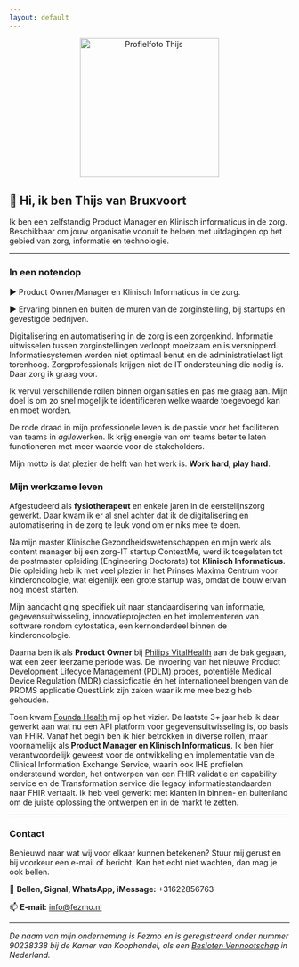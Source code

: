 ```yaml
---
layout: default
---
```

<div style="text-align: center;">
<img src="{{ site.baseurl }}/images/Thijs.png" alt="Profielfoto Thijs" align="center" style="width: 250px;"/>
</div>

## :wave: Hi, ik ben Thijs van Bruxvoort 
Ik ben een zelfstandig Product Manager en Klinisch informaticus in de zorg. Beschikbaar om jouw organisatie vooruit te helpen met uitdagingen op het gebied van zorg, informatie en technologie.

---

### In een notendop

:arrow_forward: Product Owner/Manager en Klinisch Informaticus in de zorg.

:arrow_forward: Ervaring binnen en buiten de muren van de zorginstelling, bij startups en gevestigde bedrijven.

Digitalisering en automatisering in de zorg is een zorgenkind. Informatie uitwisselen tussen zorginstellingen verloopt moeizaam en is versnipperd. Informatiesystemen worden niet optimaal benut en de administratielast ligt torenhoog. Zorgprofessionals krijgen niet de IT ondersteuning die nodig is. Daar zorg ik graag voor.

Ik vervul verschillende rollen binnen organisaties en pas me graag aan. Mijn doel is om zo snel mogelijk te identificeren welke waarde toegevoegd kan en moet worden. 

De rode draad in mijn professionele leven is de passie voor het faciliteren van teams in *agile*werken. Ik krijg energie van om teams beter te laten functioneren met meer waarde voor de stakeholders. 

Mijn motto is dat plezier de helft van het werk is. **Work hard, play hard**.

### Mijn werkzame leven

Afgestudeerd als **fysiotherapeut** en enkele jaren in de eerstelijnszorg gewerkt. Daar kwam ik er al snel achter dat ik de digitalisering en automatisering in de zorg te leuk vond om er niks mee te doen.

Na mijn master Klinische Gezondheidswetenschappen en mijn werk als content manager bij een zorg-IT startup ContextMe, werd ik toegelaten tot de postmaster opleiding (Engineering Doctorate) tot **Klinisch Informaticus**. Die opleiding heb ik met veel plezier in het Prinses Máxima Centrum voor kinderoncologie, wat eigenlijk een grote startup was, omdat de bouw ervan nog moest starten.

Mijn aandacht ging specifiek uit naar standaardisering van informatie, gegevensuitwisseling, innovatieprojecten en het implementeren van software rondom cytostatica, een kernonderdeel binnen de kinderoncologie.

Daarna ben ik als **Product Owner** bij [Philips VitalHealth](https://www.philips.be/healthcare/sites/vitalhealth/homepage) aan de bak gegaan, wat een zeer leerzame periode was. De invoering van het nieuwe Product Development Lifecyce Management (PDLM) proces, potentiële Medical Device Regulation (MDR) classicficatie én het internationeel brengen van de PROMS applicatie QuestLink zijn zaken waar ik me mee bezig heb gehouden.

Toen kwam [Founda Health](https://foundahealth.com) mij op het vizier. De laatste 3+ jaar heb ik daar gewerkt aan wat nu een API platform voor gegevensuitwisseling is, op basis van FHIR. Vanaf het begin ben ik hier betrokken in diverse rollen, maar voornamelijk als **Product Manager en Klinisch Informaticus**. Ik ben hier verantwoordelijk geweest voor de ontwikkeling en implementatie van de Clinical Information Exchange Service, waarin ook IHE profielen ondersteund worden, het ontwerpen van een FHIR validatie en capability service en de Transformation service die legacy informatiestandaarden naar FHIR vertaalt.
Ik heb veel gewerkt met klanten in binnen- en buitenland om de juiste oplossing the ontwerpen en in de markt te zetten.

---

### Contact

Benieuwd naar wat wij voor elkaar kunnen betekenen? Stuur mij gerust en bij voorkeur een e-mail of bericht. Kan het echt niet wachten, dan mag je ook bellen.

:iphone: **Bellen, Signal, WhatsApp, iMessage:** +31622856763

:mailbox: **E-mail:** [info@fezmo.nl](mailto:info@fezmo.nl)

---
_De naam van mijn onderneming is Fezmo en is geregistreerd onder nummer 90238338 bij de Kamer van Koophandel, als een [Besloten Vennootschap](https://en.wikipedia.org/wiki/Besloten_vennootschap) in Nederland._

